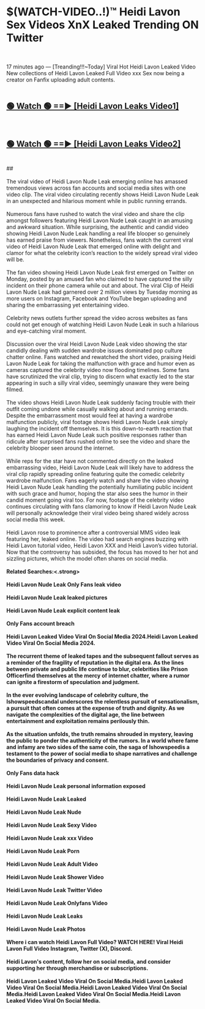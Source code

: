 # $(WATCH-VIDEO..!)™ Heidi Lavon Sex Videos XnX Leaked Trending ON Twitter<br>
<br>

17 minutes ago — [Treanding!!!~Today] Viral Hot Heidi Lavon Leaked Video New collections of Heidi Lavon Leaked Full Video xxx Sex now being a creator on Fanfix uploading adult contents.
<br>
 <br>

##  <a href="https://best2vid.blogspot.com?title=Heidi_Lavon">🟢 Watch 🟢 ==► [Heidi Lavon Leaks Video1]</a><br>
  <br>

##  <a href="https://best2vid.blogspot.com?title=Heidi_Lavon">🟢 Watch 🟢 ==► [Heidi Lavon Leaks Video2]</a><br>
  <br>
  ##
  <br>
  <br>
The viral video of Heidi Lavon Nude Leak emerging online has amassed tremendous views across fan accounts and social media sites with one video clip. The viral video circulating recently shows Heidi Lavon Nude Leak in an unexpected and hilarious moment while in public running errands.
<br><br>
Numerous fans have rushed to watch the viral video and share the clip amongst followers featuring Heidi Lavon Nude Leak caught in an amusing and awkward situation. While surprising, the authentic and candid video showing Heidi Lavon Nude Leak handling a real life blooper so genuinely has earned praise from viewers. Nonetheless, fans watch the current viral video of Heidi Lavon Nude Leak that emerged online with delight and clamor for what the celebrity icon’s reaction to the widely spread viral video will be.
<br><br>
The fan video showing Heidi Lavon Nude Leak first emerged on Twitter on Monday, posted by an amused fan who claimed to have captured the silly incident on their phone camera while out and about. The viral Clip of Heidi Lavon Nude Leak had garnered over 2 million views by Tuesday morning as more users on Instagram, Facebook and YouTube began uploading and sharing the embarrassing yet entertaining video.
<br><br>
Celebrity news outlets further spread the video across websites as fans could not get enough of watching Heidi Lavon Nude Leak in such a hilarious and eye-catching viral moment.
<br><br>
Discussion over the viral Heidi Lavon Nude Leak video showing the star candidly dealing with sudden wardrobe issues dominated pop culture chatter online. Fans watched and rewatched the short video, praising Heidi Lavon Nude Leak for taking the malfunction with grace and humor even as cameras captured the celebrity video now flooding timelines. Some fans have scrutinized the viral clip, trying to discern what exactly led to the star appearing in such a silly viral video, seemingly unaware they were being filmed.
<br><br>
The video shows Heidi Lavon Nude Leak suddenly facing trouble with their outfit coming undone while casually walking about and running errands. Despite the embarrassment most would feel at having a wardrobe malfunction publicly, viral footage shows Heidi Lavon Nude Leak simply laughing the incident off themselves. It is this down-to-earth reaction that has earned Heidi Lavon Nude Leak such positive responses rather than ridicule after surprised fans rushed online to see the video and share the celebrity blooper seen around the internet.
<br><br>
While reps for the star have not commented directly on the leaked embarrassing video, Heidi Lavon Nude Leak will likely have to address the viral clip rapidly spreading online featuring quite the comedic celebrity wardrobe malfunction. Fans eagerly watch and share the video showing Heidi Lavon Nude Leak handling the potentially humiliating public incident with such grace and humor, hoping the star also sees the humor in their candid moment going viral too. For now, footage of the celebrity video continues circulating with fans clamoring to know if Heidi Lavon Nude Leak will personally acknowledge their viral video being shared widely across social media this week.
<br><br>
Heidi Lavon rose to prominence after a controversial MMS video leak featuring her, leaked online. The video had search engines buzzing with Heidi Lavon tutorial video, Heidi Lavon XXX and Heidi Lavon’s video tutorial. Now that the controversy has subsided, the focus has moved to her hot and sizzling pictures, which the model often shares on social media.
<br><br>
<strong>Related Searches:<.strong>
<br><br>
Heidi Lavon Nude Leak Only Fans leak video
<br><br>
Heidi Lavon Nude Leak leaked pictures
<br><br>
Heidi Lavon Nude Leak explicit content leak
<br><br>
Only Fans account breach
<br><br>
Heidi Lavon Leaked Video Viral On Social Media 2024.Heidi Lavon Leaked Video Viral On Social Media 2024.
<br><br>
The recurrent theme of leaked tapes and the subsequent fallout serves as a reminder of the fragility of reputation in the digital era. As the lines between private and public life continue to blur, celebrities like Prison Officerfind themselves at the mercy of internet chatter, where a rumor can ignite a firestorm of speculation and judgment.
<br><br>
In the ever evolving landscape of celebrity culture, the Ishowspeedscandal underscores the relentless pursuit of sensationalism, a pursuit that often comes at the expense of truth and dignity. As we navigate the complexities of the digital age, the line between entertainment and exploitation remains perilously thin.
<br><br>
As the situation unfolds, the truth remains shrouded in mystery, leaving the public to ponder the authenticity of the rumors. In a world where fame and infamy are two sides of the same coin, the saga of Ishowspeedis a testament to the power of social media to shape narratives and challenge the boundaries of privacy and consent.
<br><br>
Only Fans data hack
<br><br>
Heidi Lavon Nude Leak personal information exposed
<br><br>
Heidi Lavon Nude Leak Leaked
<br><br>
Heidi Lavon Nude Leak Nude
<br><br>
Heidi Lavon Nude Leak Sexy Video
<br><br>
Heidi Lavon Nude Leak xxx Video
<br><br>
Heidi Lavon Nude Leak Porn
<br><br>
Heidi Lavon Nude Leak Adult Video
<br><br>
Heidi Lavon Nude Leak Shower Video
<br><br>
Heidi Lavon Nude Leak Twitter Video
<br><br>
Heidi Lavon Nude Leak Onlyfans Video
<br><br>
Heidi Lavon Nude Leak Leaks
<br><br>
Heidi Lavon Nude Leak Photos
<br><br>
Where i can watch Heidi Lavon Full Video? WATCH HERE! Viral Heidi Lavon Full Video Instagram, Twitter (X), Discord.
<br><br>
Heidi Lavon's content, follow her on social media, and consider supporting her through merchandise or subscriptions.
<br><br>
Heidi Lavon Leaked Video Viral On Social Media.Heidi Lavon Leaked Video Viral On Social Media.Heidi Lavon Leaked Video Viral On Social Media.Heidi Lavon Leaked Video Viral On Social Media.Heidi Lavon Leaked Video Viral On Social Media.
